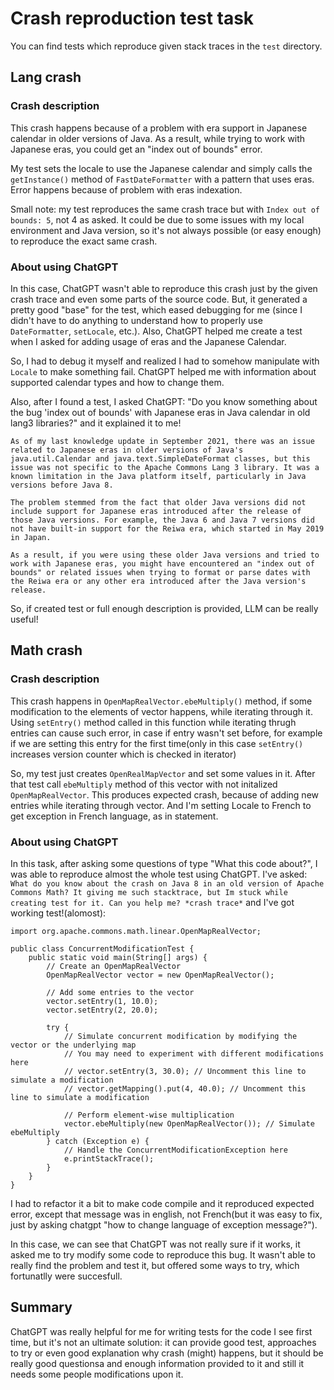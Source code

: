 # Crash reproduction test task

You can find tests which reproduce given stack traces in the `test` directory.

## Lang crash

### Crash description

This crash happens because of a problem with era support in Japanese calendar in older versions of Java. As a result, while trying to work with Japanese eras, you could get an "index out of bounds" error.

My test sets the locale to use the Japanese calendar and simply calls the `getInstance()` method of `FastDateFormatter` with a pattern that uses eras. Error happens because of problem with eras indexation.

Small note: my test reproduces the same crash trace but with `Index out of bounds: 5`, not 4 as asked. It could be due to some issues with my local environment and Java version, so it's not always possible (or easy enough) to reproduce the exact same crash.

### About using ChatGPT

In this case, ChatGPT wasn't able to reproduce this crash just by the given crash trace and even some parts of the source code. But, it generated a pretty good "base" for the test, which eased debugging for me (since I didn't have to do anything to understand how to properly use `DateFormatter`, `setLocale`, etc.). Also, ChatGPT helped me create a test when I asked for adding usage of eras and the Japanese Calendar.

So, I had to debug it myself and realized I had to somehow manipulate with `Locale` to make something fail. ChatGPT helped me with information about supported calendar types and how to change them.

Also, after I found a test, I asked ChatGPT: "Do you know something about the bug 'index out of bounds' with Japanese eras in Java calendar in old lang3 libraries?" and it explained it to me!

```
As of my last knowledge update in September 2021, there was an issue related to Japanese eras in older versions of Java's java.util.Calendar and java.text.SimpleDateFormat classes, but this issue was not specific to the Apache Commons Lang 3 library. It was a known limitation in the Java platform itself, particularly in Java versions before Java 8.

The problem stemmed from the fact that older Java versions did not include support for Japanese eras introduced after the release of those Java versions. For example, the Java 6 and Java 7 versions did not have built-in support for the Reiwa era, which started in May 2019 in Japan.

As a result, if you were using these older Java versions and tried to work with Japanese eras, you might have encountered an "index out of bounds" or related issues when trying to format or parse dates with the Reiwa era or any other era introduced after the Java version's release.
```
So, if created test or full enough description is provided, LLM can be really useful!

## Math crash

### Crash description

This crash happens in `OpenMapRealVector.ebeMultiply()` method, if some modification to the elements of vector happens, while iterating through it. Using `setEntry()` method called in this function while iterating thrugh entries can cause such error, in case if entry wasn't set before, for example if we are setting this entry for the first time(only in this case `setEntry()` increases version counter which is checked in iterator)

So, my test just creates `OpenRealMapVector` and set some values in it. After that test call `ebeMultiply` method of this vector with not initalized `OpenMapRealVector`. This produces expected crash, because of adding new entries while iterating through vector. And I'm setting Locale to French to get exception in French language, as in statement.

### About using ChatGPT

In this task, after asking some questions of type "What this code about?", I was able to reproduce almost the whole test using ChatGPT. I've asked: `What do you know about the crash on Java 8 in an old version of Apache Commons Math? It giving me such stacktrace, but Im stuck while creating test for it. Can you help me? *crash trace*` and I've got working test!(alomost):
```
import org.apache.commons.math.linear.OpenMapRealVector;

public class ConcurrentModificationTest {
    public static void main(String[] args) {
        // Create an OpenMapRealVector
        OpenMapRealVector vector = new OpenMapRealVector();

        // Add some entries to the vector
        vector.setEntry(1, 10.0);
        vector.setEntry(2, 20.0);

        try {
            // Simulate concurrent modification by modifying the vector or the underlying map
            // You may need to experiment with different modifications here
            // vector.setEntry(3, 30.0); // Uncomment this line to simulate a modification
            // vector.getMapping().put(4, 40.0); // Uncomment this line to simulate a modification
            
            // Perform element-wise multiplication
            vector.ebeMultiply(new OpenMapRealVector()); // Simulate ebeMultiply
        } catch (Exception e) {
            // Handle the ConcurrentModificationException here
            e.printStackTrace();
        }
    }
}
```
I had to refactor it a bit to make code compile and it reproduced expected error, except that message was in english, not French(but it was easy to fix, just by asking chatgpt "how to change language of exception message?").

In this case, we can see that ChatGPT was not really sure if it works, it asked me to try modify some code to reproduce this bug. It wasn't able to really find the problem and test it, but offered some ways to try, which fortunatlly were succesfull.

## Summary

ChatGPT was really helpful for me for writing tests for the code I see first time, but it's not an ultimate solution: it can provide good test, approaches to try or even good explanation why crash (might) happens, but it should be really good questionsa and enough information provided to it and still it needs some people modifications upon it.


